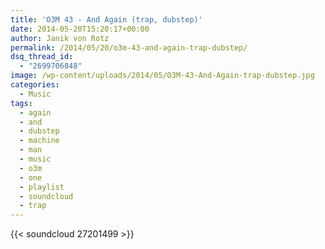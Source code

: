 ```yaml
---
title: 'O3M 43 - And Again (trap, dubstep)'
date: 2014-05-20T15:20:17+00:00
author: Janik von Rotz
permalink: /2014/05/20/o3m-43-and-again-trap-dubstep/
dsq_thread_id:
  - "2699706848"
image: /wp-content/uploads/2014/05/O3M-43-And-Again-trap-dubstep.jpg
categories:
  - Music
tags:
  - again
  - and
  - dubstep
  - machine
  - man
  - music
  - o3m
  - one
  - playlist
  - soundcloud
  - trap
---
```

{{< soundcloud 27201499 >}}